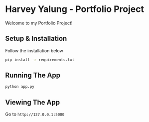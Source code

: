 # Harvey Yalung - Portfolio Project

Welcome to my Portfolio Project!

## Setup & Installation

Follow the installation below

```bash
pip install -r requirements.txt
```

## Running The App

```bash
python app.py
```

## Viewing The App

Go to `http://127.0.0.1:5000`